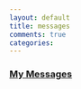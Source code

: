 ```yaml
---
layout: default
title: messages
comments: true
categories:
---
```

### [My Messages]({{page.title}})